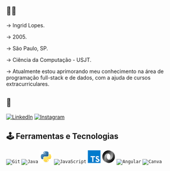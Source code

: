 
## 👩🏼
→ Ingrid Lopes.

→ 2005.

→ São Paulo, SP.

→ Ciência da Computação - USJT.

→ Atualmente estou aprimorando meu conhecimento na área de programação full-stack e de dados, com a ajuda de cursos extracurriculares.

## 🔎
[![LinkedIn](https://img.shields.io/badge/LinkedIn-FFF?style=for-the-badge&logo=linkedin&logoColor=30A3DC)](https://www.linkedin.com/in/ingrid-lopes-29a251274/)
[![Instagram](https://img.shields.io/badge/Instagram-FFF?style=for-the-badge&logo=instagram&logoColor=E94D5F)](https://www.instagram.com/ingr.lopes/)

## 🕹️ Ferramentas e Tecnologias
<code><img width="35px" src="https://cdn.jsdelivr.net/gh/devicons/devicon/icons/git/git-original.svg" title = "Git"/></code>
<code><img width="35px" src="https://cdn.jsdelivr.net/gh/devicons/devicon/icons/java/java-original.svg" title = "Java"/></code>
<code><img width="35px" src="https://github.com/devicons/devicon/blob/v2.16.0/icons/python/python-original.svg" title = "Python"/></code>
<code><img width="35px" src="https://cdn.jsdelivr.net/gh/devicons/devicon/icons/javascript/javascript-original.svg" title = "JavaScript"/></code>
<code><img width="35px" src="https://github.com/devicons/devicon/blob/v2.16.0/icons/typescript/typescript-original.svg" title = "TypeScript"/></code>
<code><img width="35px" src="https://github.com/devicons/devicon/blob/v2.16.0/icons/json/json-original.svg" title = "Json"/></code>
<code><img width="35px" src="https://cdn.jsdelivr.net/gh/devicons/devicon/icons/angular/angular-original.svg" title = "Angular"/></code>
<code><img width="35px" src="https://cdn.jsdelivr.net/gh/devicons/devicon/icons/canva/canva-original.svg" title = "Canva"/></code>


<!---
ingrlopes/ingrlopes is a ✨ special ✨ repository because its `README.md` (this file) appears on your GitHub profile.
You can click the Preview link to take a look at your changes.
--->

